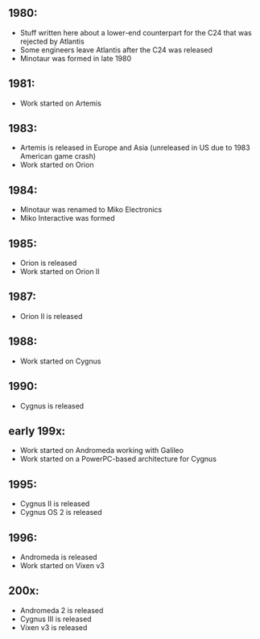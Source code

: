 ## 1980:
- Stuff written here about a lower-end counterpart for the C24 that was rejected by Atlantis
- Some engineers leave Atlantis after the C24 was released 
- Minotaur was formed in late 1980
## 1981:
- Work started on Artemis
## 1983:
- Artemis is released in Europe and Asia (unreleased in US due to 1983 American game crash)
- Work started on Orion
## 1984:
- Minotaur was renamed to Miko Electronics
- Miko Interactive was formed
## 1985:
- Orion is released 
- Work started on Orion II
## 1987:
- Orion II is released
## 1988:
- Work started on Cygnus
## 1990:
- Cygnus is released
## early 199x:
- Work started on Andromeda working with Galileo
- Work started on a PowerPC-based architecture for Cygnus
## 1995:
- Cygnus II is released
- Cygnus OS 2 is released
## 1996:
- Andromeda is released 
- Work started on Vixen v3
## 200x:
- Andromeda 2 is released
- Cygnus III is released
- Vixen v3 is released
